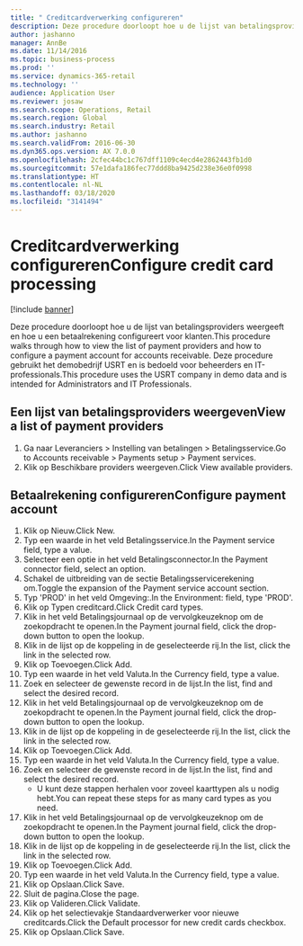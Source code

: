 ```yaml
---
title: " Creditcardverwerking configureren"
description: Deze procedure doorloopt hoe u de lijst van betalingsproviders weergeeft en hoe u een betaalrekening configureert voor klanten.
author: jashanno
manager: AnnBe
ms.date: 11/14/2016
ms.topic: business-process
ms.prod: ''
ms.service: dynamics-365-retail
ms.technology: ''
audience: Application User
ms.reviewer: josaw
ms.search.scope: Operations, Retail
ms.search.region: Global
ms.search.industry: Retail
ms.author: jashanno
ms.search.validFrom: 2016-06-30
ms.dyn365.ops.version: AX 7.0.0
ms.openlocfilehash: 2cfec44bc1c767dff1109c4ecd4e2862443fb1d0
ms.sourcegitcommit: 57e1dafa186fec77ddd8ba9425d238e36e0f0998
ms.translationtype: HT
ms.contentlocale: nl-NL
ms.lasthandoff: 03/18/2020
ms.locfileid: "3141494"
---
```

# <a name="configure-credit-card-processing"></a><span data-ttu-id="66c47-103"> Creditcardverwerking configureren</span><span class="sxs-lookup"><span data-stu-id="66c47-103">Configure credit card processing</span></span>

[!include [banner](../includes/banner.md)]

<span data-ttu-id="66c47-104">Deze procedure doorloopt hoe u de lijst van betalingsproviders weergeeft en hoe u een betaalrekening configureert voor klanten.</span><span class="sxs-lookup"><span data-stu-id="66c47-104">This procedure walks through how to view the list of payment providers and how to configure a payment account for accounts receivable.</span></span> <span data-ttu-id="66c47-105">Deze procedure gebruikt het demobedrijf USRT en is bedoeld voor beheerders en IT-professionals.</span><span class="sxs-lookup"><span data-stu-id="66c47-105">This procedure uses the USRT company in demo data and is intended for Administrators and IT Professionals.</span></span>


## <a name="view-a-list-of-payment-providers"></a><span data-ttu-id="66c47-106">Een lijst van betalingsproviders weergeven</span><span class="sxs-lookup"><span data-stu-id="66c47-106">View a list of payment providers</span></span>
1. <span data-ttu-id="66c47-107">Ga naar Leveranciers > Instelling van betalingen > Betalingsservice.</span><span class="sxs-lookup"><span data-stu-id="66c47-107">Go to Accounts receivable > Payments setup > Payment services.</span></span>
2. <span data-ttu-id="66c47-108">Klik op Beschikbare providers weergeven.</span><span class="sxs-lookup"><span data-stu-id="66c47-108">Click View available providers.</span></span>

## <a name="configure-payment-account"></a><span data-ttu-id="66c47-109">Betaalrekening configureren</span><span class="sxs-lookup"><span data-stu-id="66c47-109">Configure payment account</span></span>
1. <span data-ttu-id="66c47-110">Klik op Nieuw.</span><span class="sxs-lookup"><span data-stu-id="66c47-110">Click New.</span></span>
2. <span data-ttu-id="66c47-111">Typ een waarde in het veld Betalingsservice.</span><span class="sxs-lookup"><span data-stu-id="66c47-111">In the Payment service field, type a value.</span></span>
3. <span data-ttu-id="66c47-112">Selecteer een optie in het veld Betalingsconnector.</span><span class="sxs-lookup"><span data-stu-id="66c47-112">In the Payment connector field, select an option.</span></span>
4. <span data-ttu-id="66c47-113">Schakel de uitbreiding van de sectie Betalingsservicerekening om.</span><span class="sxs-lookup"><span data-stu-id="66c47-113">Toggle the expansion of the Payment service account section.</span></span>
5. <span data-ttu-id="66c47-114">Typ 'PROD' in het veld Omgeving:.</span><span class="sxs-lookup"><span data-stu-id="66c47-114">In the Environment: field, type 'PROD'.</span></span>
6. <span data-ttu-id="66c47-115">Klik op Typen creditcard.</span><span class="sxs-lookup"><span data-stu-id="66c47-115">Click Credit card types.</span></span>
7. <span data-ttu-id="66c47-116">Klik in het veld Betalingsjournaal op de vervolgkeuzeknop om de zoekopdracht te openen.</span><span class="sxs-lookup"><span data-stu-id="66c47-116">In the Payment journal field, click the drop-down button to open the lookup.</span></span>
8. <span data-ttu-id="66c47-117">Klik in de lijst op de koppeling in de geselecteerde rij.</span><span class="sxs-lookup"><span data-stu-id="66c47-117">In the list, click the link in the selected row.</span></span>
9. <span data-ttu-id="66c47-118">Klik op Toevoegen.</span><span class="sxs-lookup"><span data-stu-id="66c47-118">Click Add.</span></span>
10. <span data-ttu-id="66c47-119">Typ een waarde in het veld Valuta.</span><span class="sxs-lookup"><span data-stu-id="66c47-119">In the Currency field, type a value.</span></span>
11. <span data-ttu-id="66c47-120">Zoek en selecteer de gewenste record in de lijst.</span><span class="sxs-lookup"><span data-stu-id="66c47-120">In the list, find and select the desired record.</span></span>
12. <span data-ttu-id="66c47-121">Klik in het veld Betalingsjournaal op de vervolgkeuzeknop om de zoekopdracht te openen.</span><span class="sxs-lookup"><span data-stu-id="66c47-121">In the Payment journal field, click the drop-down button to open the lookup.</span></span>
13. <span data-ttu-id="66c47-122">Klik in de lijst op de koppeling in de geselecteerde rij.</span><span class="sxs-lookup"><span data-stu-id="66c47-122">In the list, click the link in the selected row.</span></span>
14. <span data-ttu-id="66c47-123">Klik op Toevoegen.</span><span class="sxs-lookup"><span data-stu-id="66c47-123">Click Add.</span></span>
15. <span data-ttu-id="66c47-124">Typ een waarde in het veld Valuta.</span><span class="sxs-lookup"><span data-stu-id="66c47-124">In the Currency field, type a value.</span></span>
16. <span data-ttu-id="66c47-125">Zoek en selecteer de gewenste record in de lijst.</span><span class="sxs-lookup"><span data-stu-id="66c47-125">In the list, find and select the desired record.</span></span>
    * <span data-ttu-id="66c47-126">U kunt deze stappen herhalen voor zoveel kaarttypen als u nodig hebt.</span><span class="sxs-lookup"><span data-stu-id="66c47-126">You can repeat these steps for as many card types as you need.</span></span>  
17. <span data-ttu-id="66c47-127">Klik in het veld Betalingsjournaal op de vervolgkeuzeknop om de zoekopdracht te openen.</span><span class="sxs-lookup"><span data-stu-id="66c47-127">In the Payment journal field, click the drop-down button to open the lookup.</span></span>
18. <span data-ttu-id="66c47-128">Klik in de lijst op de koppeling in de geselecteerde rij.</span><span class="sxs-lookup"><span data-stu-id="66c47-128">In the list, click the link in the selected row.</span></span>
19. <span data-ttu-id="66c47-129">Klik op Toevoegen.</span><span class="sxs-lookup"><span data-stu-id="66c47-129">Click Add.</span></span>
20. <span data-ttu-id="66c47-130">Typ een waarde in het veld Valuta.</span><span class="sxs-lookup"><span data-stu-id="66c47-130">In the Currency field, type a value.</span></span>
21. <span data-ttu-id="66c47-131">Klik op Opslaan.</span><span class="sxs-lookup"><span data-stu-id="66c47-131">Click Save.</span></span>
22. <span data-ttu-id="66c47-132">Sluit de pagina.</span><span class="sxs-lookup"><span data-stu-id="66c47-132">Close the page.</span></span>
23. <span data-ttu-id="66c47-133">Klik op Valideren.</span><span class="sxs-lookup"><span data-stu-id="66c47-133">Click Validate.</span></span>
24. <span data-ttu-id="66c47-134">Klik op het selectievakje Standaardverwerker voor nieuwe creditcards.</span><span class="sxs-lookup"><span data-stu-id="66c47-134">Click the Default processor for new credit cards checkbox.</span></span>
25. <span data-ttu-id="66c47-135">Klik op Opslaan.</span><span class="sxs-lookup"><span data-stu-id="66c47-135">Click Save.</span></span>

